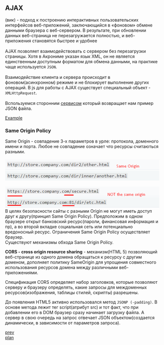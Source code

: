 <h2>AJAX</h2>

<div>
(вик) - подход к построению интерактивных пользовательских интерфейсов веб-приложений,
заключающийся в «фоновом» обмене данными браузера с веб-сервером.
В результате, при обновлении данных веб-страница не перезагружается полностью,
и веб-приложения становятся быстрее и удобнее
</div>

<br/>

<div>
AJAX позволяет взаимодействовать с сервером без перезагрузки страницы.
Хотя в Акрониме указан язык XML, он не является единственным доступным форматом для обмена данными,
на практике чаще используется <code>JSON</code>.
</div>

<br/>

<div>
Взаимодействие клиента и сервера происходит в фоновом(асинхронном) режиме
и не блокирует выполнение других операций.
В js для работы с AJAX существует специальный объект - <code>XMLHttpRequest</code>.
</div>

<br/>

<div>
Вспользуемся сторонним <a href="https://jsonplaceholder.typicode.com/">сервисом</a>
который возвращает нам пример JSON файла.

<br/>

<a href="./media/app.html">Example</a>

</div>

<h3>Same Origin Policy</h3>

<div>
Same Origin - совпадение 3-х параметров в урле: протокола, доменного имени и порта.
Любое не совпадение означает что ресурсы считаються разными.
</div>

<br/>
<div>
<img src="./media/04-1.png">
</div>

<br/>
<div>
<img src="./media/04-2.png">
</div>

<div>
В целях безопасности сайты с разными Origin не могут иметь доступ друг к другу(принцип Same Origin Policy).
Предположим в одном браузере открыт банковский ресурс(пароли, финансовая информация и пр), а во второй
вкладке социальная сеть или потенциально вредоносный ресурс. Ограничения Same Origin Policy осуществляет
браузер.
</div>

<div>
Существуют механизмы обхода Same Origin Policy.

<strong>CORS - cross origin resource sharing</strong> - механизм(HTML 5) позволяющий
веб-странице из одного домена обращаться к ресурсу с другим доменом, дополняет политику SameOrigin для упрощения совместного
использования ресурсов домена между различными веб-приложениями.

Спецификация CORS определяет набор заголовков, которые позволяют серверу и браузеру определять,
какие запросы для междоменных ресурсов(изображения, таблицы стилей, скрипты) разрешены.
</div>

<div>
До появления HTML5 активно использовался метод <code>JSONP (-padding)</code>.
В основе метода лежит тег script(атрибут src) и тот факт, что при добавлении его в DOM браузер сразу начинает загрузку файла.
А сервер в свою очередь на запрос отвечает JSON объектом(создается динамически, в зависимости от параметров запроса).
</div>

<a href="04.md">prev</a>
<br/>
<a href="00.md">plan</a>
